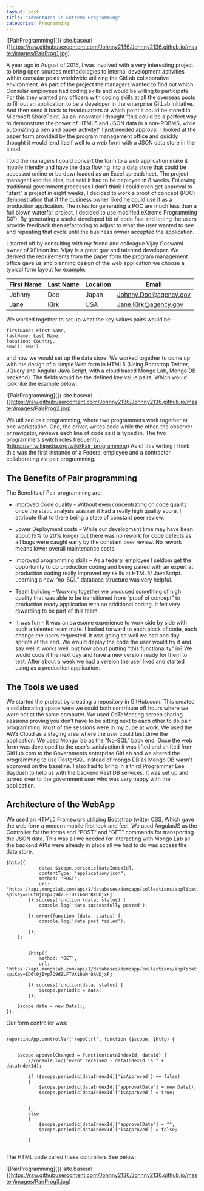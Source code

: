 ```yaml
---
layout: post
title: "Adventures in Extreme Programming"
categories: Programming
---
```


![PairProgramming]({{ site.baseurl }}https://raw.githubusercontent.com/Johnny2136/Johnny2136.github.io/master/images/PairProg1.jpg)

A year ago in August of 2016, I was involved with a very interesting project to bring open sources methodologies to internal development activities within consular posts worldwide utilizing the GitLab collaborative environment. As part of the project the managers wanted to find out which Consular employees had coding skills and would be willing to participate. For this they wanted any officers with coding skills at all the overseas posts to fill out an application to be a developer in the enterprise GitLab initiative. And then send it back to headquarters at which point it could be stored in Microsoft SharePoint. As an innovator I thought “this could be a perfect way to demonstrate the power of HTML5 and JSON data in a non-RDBMS, while automating a pen and paper activity!” I just needed approval. I looked at the paper form provided by the program management office and quickly thought it would lend itself well to a web form with a JSON data store in the cloud.

I told the managers I could convert the form to a web application make it mobile friendly and have the data flowing into a data store that could be accessed online or be downloaded as an Excel spreadsheet. The project manager liked the idea, but said it had to be deployed in 8 weeks. Following traditional government processes I don’t think I could even get approval to "start" a project in eight weeks, I decided to work a proof of concept (POC) demonstration that if the business owner liked he could use it as a production application. The rules for generating a POC are much less than a full blown waterfall project, I decided to use modified eXtreme Programming (XP). By generating a useful developed bit of code fast and letting the users provide feedback then refactoring to adjust to what the user wanted to see and repeating that cycle until the business owner accepted the application.

I started off by consulting with my friend and colleague Vijay Goswami owner of XFinion Inc. Vijay is a great guy and talented developer. We derived the requirements from the paper form the program management office gave us and planning design of the web application we choose a typical form layout for example:

| First Name | Last Name	| Location	| Email |
|-------|--------|---------|-------------|
| Johnny	| Doe	| Japan	| Johnny.Doe@agency.gov |
| Jane	| Kirk	| USA	| Jane.Kirk@agency.gov |

We worked together to set up what the key values pairs would be:

```
firstName: First Name, 
lastName: Last Name, 
location: Country, 
email: eMail
```
and how we would set up the data store. We worked together to come up with the design of a simple Web form in HTML5 (Using Bootstrap Twitter, JQuery and Angular Java Script, with a cloud based Mongo Lab, Mongo DB backend). The fields would be the defined key value pairs. Which would look like the example below:

![PairProgramming]({{ site.baseurl }}https://raw.githubusercontent.com/Johnny2136/Johnny2136.github.io/master/images/PairProg2.jpg)
 
We utilized pair programming, where two programmers work together at one workstation. One, the driver, writes code while the other, the observer or navigator, reviews each line of code as it is typed in. The two programmers switch roles frequently.(https://en.wikipedia.org/wiki/Pair_programming) As of this writing I think this was the first instance of a Federal employee and a contractor collaborating via pair programming.

## The Benefits of Pair programming
The Benefits of Pair programming are:

*	improved Code quality - Without even concentrating on code quality once the static analysis was ran it had a really high quality score, I attribute that to there being a state of constant peer review.

*	Lower Deployment costs – While our development time may have been about 15% to 20% longer but there was no rework for code defects as all bugs were caught early by the constant peer review. No rework means lower overall maintenance costs.

*	Improved programming skills – As a federal employee I seldom get the opportunity to do production coding and being paired with an expert at production coding really improved my skills at HTML5/ JavaScript. Learning a new “no-SQL” database structure was very helpful.

*	Team building – Working together we produced something of high quality that was able to be transitioned from “proof of concept” to production ready application with no additional coding. It felt very rewarding to be part of this team.

*	It was fun – It was an awesome experience to work side by side with such a talented team mate. I looked forward to each block of code, each change the users requested. It was going so well we had one day sprints at the end. We would deploy the code the user would try it and say well it works well, but how about putting “this functionality” in? We would code it the next day and have a new version ready for them to test. After about a week we had a version the user liked and started using as a production application.

## The Tools we used
We started the project by creating a repository in GitHub.com. This created a collaborating space were we could both contribute off hours where we were not at the same computer. We used GoToMeeting screen sharing sessions proving you don’t have to be sitting next to each other to do pair programming. Most of the sessions were in my cube at work. We used the AWS Cloud as a staging area where the user could test drive the application. We used Mongo lab as the “No-SQL” back end. Once the web form was developed to the user’s satisfaction it was lifted and shifted from GitHub.com to the Governments enterprise GitLab and we altered the programming to use PostgrSQL instead of mongo DB as Mongo DB wasn’t approved on the baseline. I also had to bring in a third Programmer Lee Baydush to help us with the backend Rest DB services. It was set up and turned over to the government user who was very happy with the application.

## Architecture of the WebApp
We used an HTML5 Framework utilizing Bootstrap twitter CSS, Which gave the web form a modern mobile first look and feel, We used AngularJS as the Controller for the forms and “POST” and “GET” commands for transporting the JSON data. This was all we needed for interacting with Mongo Lab all the backend APIs were already in place all we had to do was access the data store.

```
$http({
            data: $scope.periodic[dataIndexId],
            contentType: "application/json",
            method: 'POST',
            url: 'https://api.mongolab.com/api/1/databases/demoapp/collections/applications?apiKey=ED6t0jIvp7Q9dZLFTUXi6aMr8kUDjxFj'
        }).success(function (data, status) {
            console.log('data successfully posted');

        }).error(function (data, status) {
            console.log('data post failed');

        });
    };


        $http({
            method: 'GET',
            url: 'https://api.mongolab.com/api/1/databases/demoapp/collections/applications?apiKey=ED6t0jIvp7Q9dZLFTUXi6aMr8kUDjxFj'

        }).success(function(data, status) {
            $scope.periodic = data;
        }); 

    $scope.date = new Date();
});
```
Our form controller was:

```

reportingApp.controller('repoCtrl', function ($scope, $http) {


    $scope.appovalChanged = function(dataIndexId, dataId) {
        //console.log("event received - dataIndexId is " + dataIndexId);

        if ($scope.periodic[dataIndexId]['isApproved'] == false)
        {
            $scope.periodic[dataIndexId]['approvalDate'] = new Date();
            $scope.periodic[dataIndexId]['isApproved'] = true;


        }
        else
        {
            $scope.periodic[dataIndexId]['approvalDate'] = "";
            $scope.periodic[dataIndexId]['isApproved'] = false;

        }
        
```
        
        
The HTML code called these controllers See below:

![PairProgramming]({{ site.baseurl }}https://raw.githubusercontent.com/Johnny2136/Johnny2136.github.io/master/images/PairProg3.jpg)



